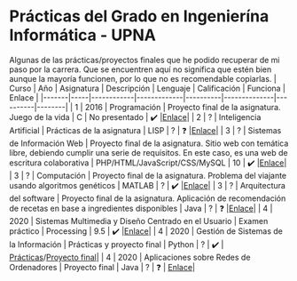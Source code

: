 # Prácticas del Grado en Ingenierína Informática - UPNA

Algunas de las prácticas/proyectos finales que he podido recuperar de mi paso por la carrera. Que se encuentren aquí no significa que estén bien aunque la mayoría funcionen, por lo que no es recomendable copiarlas. 
| Curso | Año | Asignatura | Descripción | Lenguaje | Calificación | Funciona | Enlace |
|-------|-----|------------|-------------|----------|--------------|----------|--------|
| 1 | 2016 | Programación | Proyecto final de la asignatura.  Juego de la  vida | C | No presentado | ✔️ |[Enlace](1_Programación/juegodelavida6.c)|
| 2 | ? | Inteligencia Artificial | Prácticas de la asignatura | LISP | ? | ❓ |[Enlace](2_Inteligencia-Artificial/prácticas)|
| 3 | ? | Sistemas de Información Web | Proyecto final de la asignatura. Sitio web con temática libre, debiendo cumplir una serie de requisitos. En este caso, es una web de escritura colaborativa | PHP/HTML/JavaScript/CSS/MySQL | 10 | ✔️ |[Enlace](3_Sistemas-de-Información-Web/sailingstories)|
| 3 | ? | Computación | Proyecto final de la asignatura. Problema del viajante usando algoritmos genéticos | MATLAB | ? | ✔️ |[Enlace](3_Computación/práctica_final)|
| 3 | ? | Arquitectura del software | Proyecto final de la asignatura. Aplicación de recomendación de recetas en base a ingredientes disponibles | Java | ? | ❓ |[Enlace](https://github.com/ibonn/ArqSoft)|
| 4 | 2020 | Sistemas Multimedia y Diseño Centrado en el Usuario | Examen práctico | Processing | 9.5 | ✔️ |[Enlace](4_Sistemas-Multimedia-y-Diseño-Centrado-en-el-Usuario)|
| 4 | 2020 | Gestión de Sistemas de la Información | Prácticas y proyecto final | Python | ? | ✔️ | [Prácticas](https://github.com/ibonn/240508)/[Proyecto final](https://github.com/amiirii/proyectoGSI)|
| 4 | 2020 | Aplicaciones sobre Redes de Ordenadores | Proyecto final | Java | ? | ❓ | [Enlace](https://github.com/fermin16/Irunapp)|